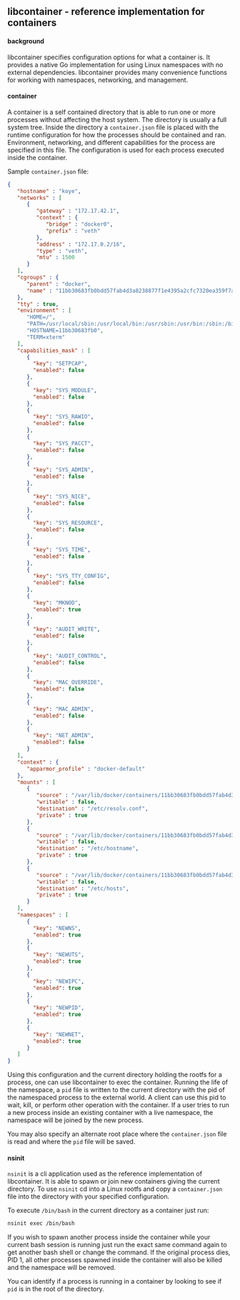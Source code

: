 ## libcontainer - reference implementation for containers

#### background

libcontainer specifies configuration options for what a container is.  It provides a native Go implementation 
for using Linux namespaces with no external dependencies.  libcontainer provides many convenience functions for working with namespaces, networking, and management.  


#### container
A container is a self contained directory that is able to run one or more processes without 
affecting the host system.  The directory is usually a full system tree.  Inside the directory
a `container.json` file is placed with the runtime configuration for how the processes 
should be contained and ran.  Environment, networking, and different capabilities for the 
process are specified in this file.  The configuration is used for each process executed inside the container.

Sample `container.json` file:
```json
{
   "hostname" : "koye",
   "networks" : [
      {
         "gateway" : "172.17.42.1",
         "context" : {
            "bridge" : "docker0",
            "prefix" : "veth"
         },
         "address" : "172.17.0.2/16",
         "type" : "veth",
         "mtu" : 1500
      }
   ],
   "cgroups" : {
      "parent" : "docker",
      "name" : "11bb30683fb0bdd57fab4d3a8238877f1e4395a2cfc7320ea359f7a02c1a5620"
   },
   "tty" : true,
   "environment" : [
      "HOME=/",
      "PATH=/usr/local/sbin:/usr/local/bin:/usr/sbin:/usr/bin:/sbin:/bin",
      "HOSTNAME=11bb30683fb0",
      "TERM=xterm"
   ],
   "capabilities_mask" : [
      {
        "key": "SETPCAP",
        "enabled": false
      },
      {
        "key": "SYS_MODULE",
        "enabled": false
      },
      {
        "key": "SYS_RAWIO",
        "enabled": false
      },
      {
        "key": "SYS_PACCT",
        "enabled": false
      },
      {
        "key": "SYS_ADMIN",
        "enabled": false
      },
      {
        "key": "SYS_NICE",
        "enabled": false
      },
      {
        "key": "SYS_RESOURCE",
        "enabled": false
      },
      {
        "key": "SYS_TIME",
        "enabled": false
      },
      {
        "key": "SYS_TTY_CONFIG",
        "enabled": false
      },
      {
        "key": "MKNOD",
        "enabled": true
      },
      {
        "key": "AUDIT_WRITE",
        "enabled": false
      },
      {
        "key": "AUDIT_CONTROL",
        "enabled": false
      },
      {
        "key": "MAC_OVERRIDE",
        "enabled": false
      },
      {
        "key": "MAC_ADMIN",
        "enabled": false
      },
      {
        "key": "NET_ADMIN",
        "enabled": false
      }
   ],
   "context" : {
      "apparmor_profile" : "docker-default"
   },
   "mounts" : [
      {
         "source" : "/var/lib/docker/containers/11bb30683fb0bdd57fab4d3a8238877f1e4395a2cfc7320ea359f7a02c1a5620/resolv.conf",
         "writable" : false,
         "destination" : "/etc/resolv.conf",
         "private" : true
      },
      {
         "source" : "/var/lib/docker/containers/11bb30683fb0bdd57fab4d3a8238877f1e4395a2cfc7320ea359f7a02c1a5620/hostname",
         "writable" : false,
         "destination" : "/etc/hostname",
         "private" : true
      },
      {
         "source" : "/var/lib/docker/containers/11bb30683fb0bdd57fab4d3a8238877f1e4395a2cfc7320ea359f7a02c1a5620/hosts",
         "writable" : false,
         "destination" : "/etc/hosts",
         "private" : true
      }
   ],
   "namespaces" : [
      {
        "key": "NEWNS",
        "enabled": true
      },
      {
        "key": "NEWUTS",
        "enabled": true
      },
      {
        "key": "NEWIPC",
        "enabled": true
      },
      {
        "key": "NEWPID",
        "enabled": true
      },
      {
        "key": "NEWNET",
        "enabled": true
      }
   ]
}
```

Using this configuration and the current directory holding the rootfs for a process, one can use libcontainer to exec the container. Running the life of the namespace, a `pid` file 
is written to the current directory with the pid of the namespaced process to the external world.  A client can use this pid to wait, kill, or perform other operation with the container.  If a user tries to run a new process inside an existing container with a live namespace, the namespace will be joined by the new process.


You may also specify an alternate root place where the `container.json` file is read and where the `pid` file will be saved.

#### nsinit

`nsinit` is a cli application used as the reference implementation of libcontainer.  It is able to 
spawn or join new containers giving the current directory.  To use `nsinit` cd into a Linux 
rootfs and copy a `container.json` file into the directory with your specified configuration.

To execute `/bin/bash` in the current directory as a container just run:
```bash
nsinit exec /bin/bash
```

If you wish to spawn another process inside the container while your current bash session is 
running just run the exact same command again to get another bash shell or change the command.  If the original process dies, PID 1, all other processes spawned inside the container will also be killed and the namespace will be removed. 

You can identify if a process is running in a container by looking to see if `pid` is in the root of the directory.   
